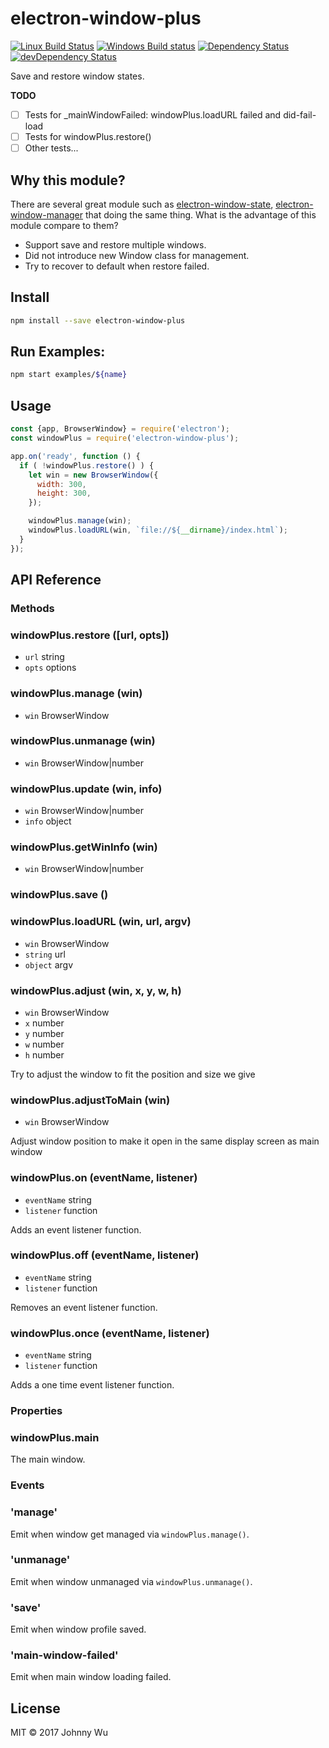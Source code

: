 # electron-window-plus

[![Linux Build Status](https://travis-ci.org/electron-utils/electron-window-plus.svg?branch=master)](https://travis-ci.org/electron-utils/electron-window-plus)
[![Windows Build status](https://ci.appveyor.com/api/projects/status/7cf5xyawomjy3na2?svg=true)](https://ci.appveyor.com/project/jwu/electron-window-plus)
[![Dependency Status](https://david-dm.org/electron-utils/electron-window-plus.svg)](https://david-dm.org/electron-utils/electron-window-plus)
[![devDependency Status](https://david-dm.org/electron-utils/electron-window-plus/dev-status.svg)](https://david-dm.org/electron-utils/electron-window-plus#info=devDependencies)

Save and restore window states.

**TODO**

  - [ ] Tests for _mainWindowFailed: windowPlus.loadURL failed and did-fail-load
  - [ ] Tests for windowPlus.restore()
  - [ ] Other tests...

## Why this module?

There are several great module such as [electron-window-state](https://github.com/mawie81/electron-window-state), [electron-window-manager](https://github.com/TamkeenLMS/electron-window-manager)
that doing the same thing. What is the advantage of this module compare to them?

  - Support save and restore multiple windows.
  - Did not introduce new Window class for management.
  - Try to recover to default when restore failed.

## Install

```bash
npm install --save electron-window-plus
```

## Run Examples:

```bash
npm start examples/${name}
```

## Usage

```javascript
const {app, BrowserWindow} = require('electron');
const windowPlus = require('electron-window-plus');

app.on('ready', function () {
  if ( !windowPlus.restore() ) {
    let win = new BrowserWindow({
      width: 300,
      height: 300,
    });

    windowPlus.manage(win);
    windowPlus.loadURL(win, `file://${__dirname}/index.html`);
  }
});
```

## API Reference

### Methods

### windowPlus.restore ([url, opts])

  - `url` string
  - `opts` options

### windowPlus.manage (win)

  - `win` BrowserWindow

### windowPlus.unmanage (win)

  - `win` BrowserWindow|number

### windowPlus.update (win, info)

  - `win` BrowserWindow|number
  - `info` object

### windowPlus.getWinInfo (win)

  - `win` BrowserWindow|number

### windowPlus.save ()

### windowPlus.loadURL (win, url, argv)

  - `win` BrowserWindow
  - `string` url
  - `object` argv

### windowPlus.adjust (win, x, y, w, h)
  - `win` BrowserWindow
  - `x` number
  - `y` number
  - `w` number
  - `h` number

Try to adjust the window to fit the position and size we give

### windowPlus.adjustToMain (win)

  - `win` BrowserWindow

Adjust window position to make it open in the same display screen as main window

### windowPlus.on (eventName, listener)

  - `eventName` string
  - `listener` function

Adds an event listener function.

### windowPlus.off (eventName, listener)

  - `eventName` string
  - `listener` function

Removes an event listener function.

### windowPlus.once (eventName, listener)

  - `eventName` string
  - `listener` function

Adds a one time event listener function.

### Properties

### windowPlus.main

The main window.

### Events

### 'manage'

Emit when window get managed via `windowPlus.manage()`.

### 'unmanage'

Emit when window unmanaged via `windowPlus.unmanage()`.

### 'save'

Emit when window profile saved.

### 'main-window-failed'

Emit when main window loading failed.

## License

MIT © 2017 Johnny Wu
